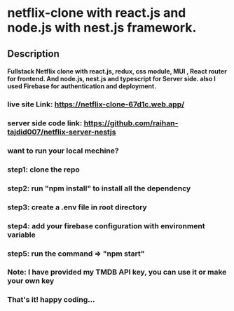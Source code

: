 # netflix-clone with react.js and node.js with nest.js framework.

## Description

  #### Fullstack Netflix clone with react.js, redux, css module, MUI , React router for frontend. And  node.js, nest.js and typescript for Server side. also I used Firebase for authentication and deployment.

  ### live site Link: https://netflix-clone-67d1c.web.app/
  ### server side code link: https://github.com/raihan-tajdid007/netflix-server-nestjs


### want to run your local mechine?
### step1: clone the repo
### step2: run "npm install" to install all the dependency 
### step3: create a .env file in root directory
### step4:  add your firebase configuration with environment variable
### step5: run the command => "npm start"
### Note: I have provided my TMDB API key, you can use it or make your own key
### That's it! happy coding...
